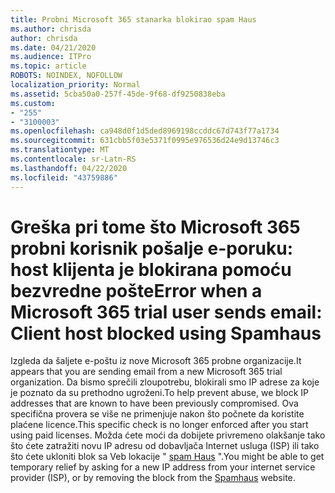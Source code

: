 ```yaml
---
title: Probni Microsoft 365 stanarka blokirao spam Haus
ms.author: chrisda
author: chrisda
ms.date: 04/21/2020
ms.audience: ITPro
ms.topic: article
ROBOTS: NOINDEX, NOFOLLOW
localization_priority: Normal
ms.assetid: 5cba50a0-257f-45de-9f68-df9250838eba
ms.custom:
- "255"
- "3100003"
ms.openlocfilehash: ca948d0f1d5ded8969198ccddc67d743f77a1734
ms.sourcegitcommit: 631cbb5f03e5371f0995e976536d24e9d13746c3
ms.translationtype: MT
ms.contentlocale: sr-Latn-RS
ms.lasthandoff: 04/22/2020
ms.locfileid: "43759886"
---
```

# <a name="error-when-a-microsoft-365-trial-user-sends-email-client-host-blocked-using-spamhaus"></a><span data-ttu-id="67393-102">Greška pri tome što Microsoft 365 probni korisnik pošalje e-poruku: host klijenta je blokirana pomoću bezvredne pošte</span><span class="sxs-lookup"><span data-stu-id="67393-102">Error when a Microsoft 365 trial user sends email: Client host blocked using Spamhaus</span></span>

<span data-ttu-id="67393-103">Izgleda da šaljete e-poštu iz nove Microsoft 365 probne organizacije.</span><span class="sxs-lookup"><span data-stu-id="67393-103">It appears that you are sending email from a new Microsoft 365 trial organization.</span></span> <span data-ttu-id="67393-104">Da bismo sprečili zloupotrebu, blokirali smo IP adrese za koje je poznato da su prethodno ugroženi.</span><span class="sxs-lookup"><span data-stu-id="67393-104">To help prevent abuse, we block IP addresses that are known to have been previously compromised.</span></span> <span data-ttu-id="67393-105">Ova specifična provera se više ne primenjuje nakon što počnete da koristite plaćene licence.</span><span class="sxs-lookup"><span data-stu-id="67393-105">This specific check is no longer enforced after you start using paid licenses.</span></span> <span data-ttu-id="67393-106">Možda ćete moći da dobijete privremeno olakšanje tako što ćete zatražiti novu IP adresu od dobavljača Internet usluga (ISP) ili tako što ćete ukloniti blok sa Veb lokacije " [spam Haus](https://go.microsoft.com/fwlink/p/?linkid=123245) ".</span><span class="sxs-lookup"><span data-stu-id="67393-106">You might be able to get temporary relief by asking for a new IP address from your internet service provider (ISP), or by removing the block from the [Spamhaus](https://go.microsoft.com/fwlink/p/?linkid=123245) website.</span></span>
